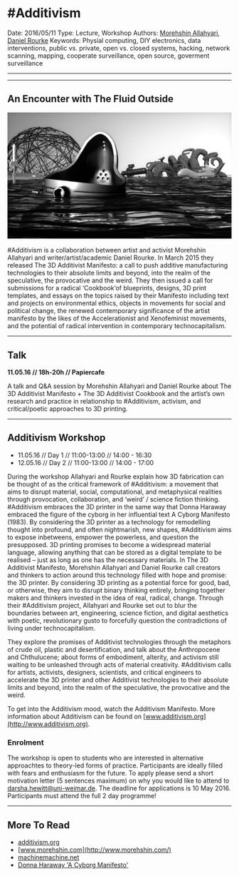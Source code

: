 # #Additivism

Date: 2016/05/11
Type: Lecture, Workshop
Authors: [Morehshin Allahyari](http://www.morehshin.com/), [Daniel Rourke](http://machinemachine.net/)
Keywords: Physial computing, DIY electronics, data interventions, public vs. private, open vs. closed systems, hacking, network scanning, mapping, cooperate surveillance, open source, goverment surveillance

---
---

## An Encounter with The Fluid Outside

![](additivism.jpg)

\#Additivism is a collaboration between artist and activist Morehshin Allahyari and writer/artist/academic Daniel Rourke. In March 2015 they released The 3D Additivist Manifesto: a call to push additive manufacturing technologies to their absolute limits and beyond, into the realm of the speculative, the provocative and the weird. They then issued a call for submissions for a radical ‘Cookbook‘of blueprints, designs, 3D print templates, and essays on the topics raised by their Manifesto including text and projects on environmental ethics, objects in movements for social and political change, the renewed contemporary significance of the artist manifesto by the likes of the Accelerationist and Xenofeminist movements, and the potential of radical intervention in contemporary technocapitalism.

---

## Talk

__11.05.16 // 18h-20h // Papiercafe__

A talk and Q&A session by Morehshin Allahyari and Daniel Rourke about The 3D Additivist Manifesto + The 3D Additivist Cookbook and the artist’s own research and practice in relationship to #Additivism, activism, and critical/poetic approaches to 3D printing.

---

## Additivism Workshop

- 11.05.16 // Day 1 // 11:00-13:00 // 14:00 - 16:30 
- 12.05.16 // Day 2 // 11:00-13:00 // 14:00 - 17:00 

During the workshop Allahyari and Rourke explain how 3D fabrication can be thought of as the critical framework of #Additivism: a movement that aims to disrupt material, social, computational, and metaphysical realities through provocation, collaboration, and ‘weird’ / science fiction thinking. #Additivism embraces the 3D printer in the same way that Donna Haraway embraced the figure of the cyborg in her influential text A Cyborg Manifesto (1983). By considering the 3D printer as a technology for remodelling thought into profound, and often nightmarish, new shapes, #Additivism aims to expose inbetweens, empower the powerless, and question the presupposed.  3D printing promises to become a widespread material language, allowing anything that can be stored as a digital template to be realised – just as long as one has the necessary materials. In The 3D Additivist Manifesto, Morehshin Allahyari and Daniel Rourke call creators and thinkers to action around this technology filled with hope and promise: the 3D printer. By considering 3D printing as a potential force for good, bad, or otherwise, they aim to disrupt binary thinking entirely, bringing together makers and thinkers invested in the idea of real, radical, change. Through their #Additivism project, Allahyari and Rourke set out to blur the boundaries between art, engineering, science fiction, and digital aesthetics with poetic, revolutionary gusto to forcefully question the contradictions of living under technocapitalism.

They explore the promises of Additivist technologies through the metaphors of crude oil, plastic and desertification, and talk about the Anthropocene and Chthulucene; about forms of embodiment, alterity, and activism still waiting to be unleashed through acts of material creativity. #Additivism calls for artists, activists, designers, scientists, and critical engineers to accelerate the 3D printer and other Additivist technologies to their absolute limits and beyond, into the realm of the speculative, the provocative and the weird.

To get into the Additivism mood, watch the Additivism Manifesto. 
More information about Additivism can be found on [www.additivism.org](http://www.additivism.org).


### Enrolment

The workshop is open to students who are interested in alternative approachtes to theory-led forms of practice. Participants are ideally filled with fears and enthusiasm for the future. To apply please send a short motivation letter (5 sentences maximum) on why you would like to attend to [darsha.hewitt@uni-weimar.de](mailto:darsha.hewitt@uni-weimar.de). The deadline for applications is 10 May 2016. Participants must attend the full 2 day programme! 

---

## More To Read

- [additivism.org](http://additivism.org/)
- [www.morehshin.com](http://www.morehshin.com/)
- [machinemachine.net](http://machinemachine.net/)
- [Donna Haraway 'A Cyborg Manifesto'](http://people.oregonstate.edu/~vanlondp/wgss320/articles/haraway-cyborg-manifesto.pdf)

